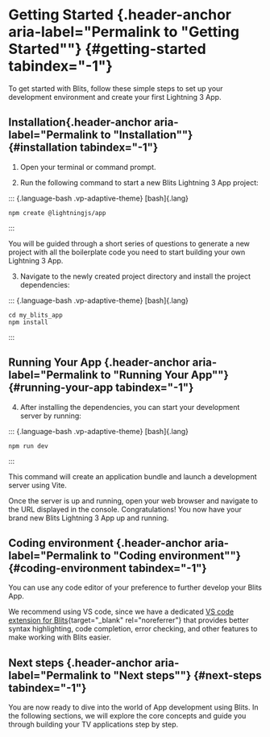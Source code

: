 # Getting Started [​](#getting-started){.header-anchor aria-label="Permalink to \"Getting Started\""} {#getting-started tabindex="-1"}

To get started with Blits, follow these simple steps to set up your
development environment and create your first Lightning 3 App.

## Installation [​](#installation){.header-anchor aria-label="Permalink to \"Installation\""} {#installation tabindex="-1"}

1.  Open your terminal or command prompt.

2.  Run the following command to start a new Blits Lightning 3 App
    project:

::: {.language-bash .vp-adaptive-theme}
[bash]{.lang}

``` {.shiki .shiki-themes .github-light .github-dark .vp-code tabindex="0"}
npm create @lightningjs/app
```
:::

You will be guided through a short series of questions to generate a new
project with all the boilerplate code you need to start building your
own Lightning 3 App.

3.  Navigate to the newly created project directory and install the
    project dependencies:

::: {.language-bash .vp-adaptive-theme}
[bash]{.lang}

``` {.shiki .shiki-themes .github-light .github-dark .vp-code tabindex="0"}
cd my_blits_app
npm install
```
:::

## Running Your App [​](#running-your-app){.header-anchor aria-label="Permalink to \"Running Your App\""} {#running-your-app tabindex="-1"}

4.  After installing the dependencies, you can start your development
    server by running:

::: {.language-bash .vp-adaptive-theme}
[bash]{.lang}

``` {.shiki .shiki-themes .github-light .github-dark .vp-code tabindex="0"}
npm run dev
```
:::

This command will create an application bundle and launch a development
server using Vite.

Once the server is up and running, open your web browser and navigate to
the URL displayed in the console. Congratulations! You now have your
brand new Blits Lightning 3 App up and running.

## Coding environment [​](#coding-environment){.header-anchor aria-label="Permalink to \"Coding environment\""} {#coding-environment tabindex="-1"}

You can use any code editor of your preference to further develop your
Blits App.

We recommend using VS code, since we have a dedicated [VS code extension
for
Blits](https://marketplace.visualstudio.com/items?itemName=LightningJS.lightning-blits){target="_blank"
rel="noreferrer"} that provides better syntax highlighting, code
completion, error checking, and other features to make working with
Blits easier.

## Next steps [​](#next-steps){.header-anchor aria-label="Permalink to \"Next steps\""} {#next-steps tabindex="-1"}

You are now ready to dive into the world of App development using Blits.
In the following sections, we will explore the core concepts and guide
you through building your TV applications step by step.
